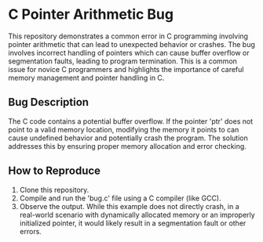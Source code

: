 # C Pointer Arithmetic Bug

This repository demonstrates a common error in C programming involving pointer arithmetic that can lead to unexpected behavior or crashes. The bug involves incorrect handling of pointers which can cause buffer overflow or segmentation faults, leading to program termination. This is a common issue for novice C programmers and highlights the importance of careful memory management and pointer handling in C.

## Bug Description
The C code contains a potential buffer overflow. If the pointer 'ptr' does not point to a valid memory location, modifying the memory it points to can cause undefined behavior and potentially crash the program.  The solution addresses this by ensuring proper memory allocation and error checking.

## How to Reproduce
1. Clone this repository.
2. Compile and run the 'bug.c' file using a C compiler (like GCC).
3. Observe the output.  While this example does not directly crash, in a real-world scenario with dynamically allocated memory or an improperly initialized pointer, it would likely result in a segmentation fault or other errors.